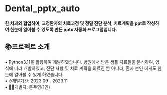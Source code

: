 <h1>Dental_pptx_auto</h1>
<h4>한 치과와 협업하여, 교정환자의 치료과정 및 정밀 진단 분석, 치료계획을 ppt로 작성하여 한눈에 알아볼 수 있도록 만든 pptx 자동화 프로그램입니다.</h4>

<h2>📚프로젝트 소개</h2>
• Python3.11을 활용하여 개발하였습니다. 병원에서 받은 샘플 자료들을 분석하여, 양식에 따라 개발하였고, 진단 사항 및 치료 계획을 의료진 뿐 아니라, 환자 본인 에게도 한눈에 알아볼 수 있게 하였습니다.</br>
• ⏱개발기간: 2023.09 - 2023.11</br>
• 👨‍🏫개발자: 문주영(1인)

